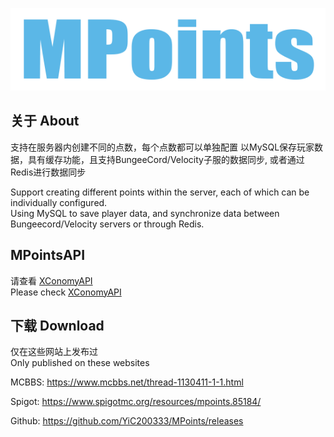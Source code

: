 ![img.png](img.png)
## 关于 About
支持在服务器内创建不同的点数，每个点数都可以单独配置
以MySQL保存玩家数据，具有缓存功能，且支持BungeeCord/Velocity子服的数据同步, 或者通过Redis进行数据同步


Support creating different points within the server, each of which can be individually configured.   
Using MySQL to save player data, and synchronize data between Bungeecord/Velocity servers or through Redis.

## MPointsAPI
请查看 [XConomyAPI](https://github.com/YiC200333/MPoints/blob/main/MPointsAPI.md)  
Please check [XConomyAPI](https://github.com/YiC200333/MPoints/blob/main/MPointsAPI.md)

## 下载 Download
仅在这些网站上发布过  
Only published on these websites

MCBBS: https://www.mcbbs.net/thread-1130411-1-1.html

Spigot: https://www.spigotmc.org/resources/mpoints.85184/

Github: https://github.com/YiC200333/MPoints/releases